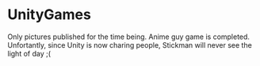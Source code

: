 # UnityGames
Only pictures published for the time being. 
Anime guy game is completed.
Unfortantly, since Unity is now charing people, Stickman will never see the light of day ;(
